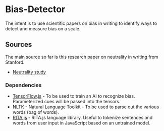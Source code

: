 # Bias-Detector
The intent is to use scientific papers on bias in writing to identify ways to detect and measure bias on a scale.

## Sources
The main source so far is this research paper on neutrality in writing from Stanford.

* [Neutrality study](https://web.stanford.edu/~jurafsky/pubs/neutrality.pdf)


### Dependencies

* [TensorFlow.js](https://js.tensorflow.org/) - To be used to train an AI to recognize bias. Parameterized cues will be passed into the tensors.
* [NLTK](http://www.nltk.org/) - Natural Language Toolkit - To be used to parse out the various words (bag of words).
* [RITA.js](https://rednoise.org/rita/) - RITA.js language library. Useful to tokenize sentences and words from user input in JavaScript based on an untrained model.

